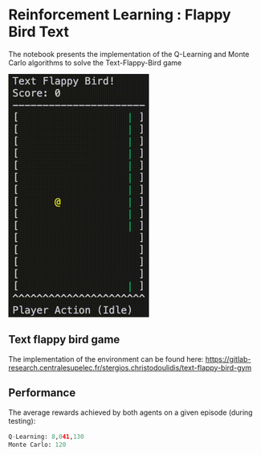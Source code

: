 # Reinforcement Learning : Flappy Bird Text
The notebook presents the implementation of the Q-Learning and Monte Carlo algorithms to solve the Text-Flappy-Bird game

![TFB_agent](https://github.com/AntAI-Git/RL_Flappy_Bird/blob/934f8b0025401b3e75e0b9c26a8734d718a7d6b7/TFB_agent.gif)

## Text flappy bird game

The implementation of the environment can be found here:
https://gitlab-research.centralesupelec.fr/stergios.christodoulidis/text-flappy-bird-gym


## Performance

The average rewards achieved by both agents on a given episode (during testing):
```python 
Q-Learning: 8,041,130
Monte Carlo: 120
